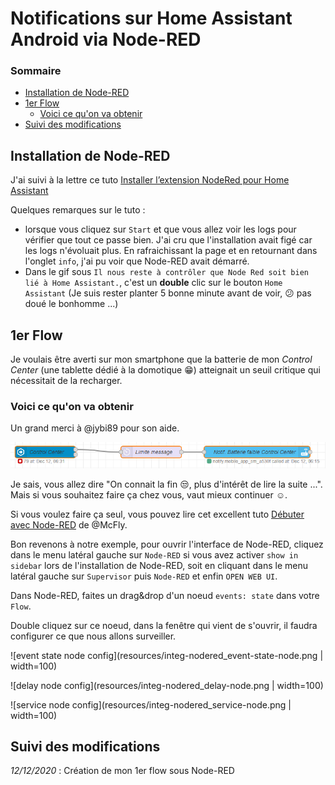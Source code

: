 # Notifications sur Home Assistant Android via Node-RED

### Sommaire

- [Installation de Node-RED](#installation-de-node-red)
- [1er Flow](#1er-flow)
  - [Voici ce qu'on va obtenir](#voici-ce-quon-va-obtenir)
- [Suivi des modifications](#suivi-des-modifications)

## Installation de Node-RED

J'ai suivi à la lettre ce tuto [Installer l’extension NodeRed pour Home Assistant](https://hacf.fr/nodered-facilitez-vous-les-automatisations/)

Quelques remarques sur le tuto :

- lorsque vous cliquez sur `Start` et que vous allez voir les logs pour vérifier que tout ce passe bien. J'ai cru que l'installation avait figé car les logs n'évoluait plus. En rafraichissant la page et en retournant dans l'onglet `info`, j'ai pu voir que Node-RED avait démarré.
- Dans le gif sous `Il nous reste à contrôler que Node Red soit bien lié à Home Assistant.`, c'est un **double** clic sur le bouton `Home Assistant` (Je suis rester planter 5 bonne minute avant de voir, :confused: pas doué le bonhomme ...)

## 1er Flow

Je voulais être averti sur mon smartphone que la batterie de mon *Control Center* (une tablette dédié à la domotique :grin:) atteignait un seuil critique qui nécessitait de la recharger.

### Voici ce qu'on va obtenir

Un grand merci à @jybi89 pour son aide.

![1er flow sous Node-RED](resources/integ-nodered_1st-flow.png)

Je sais, vous allez dire "On connait la fin :unamused:, plus d'intérêt de lire la suite ...".
Mais si vous souhaitez faire ça chez vous, vaut mieux continuer :relaxed:.

Si vous voulez faire ça seul, vous pouvez lire cet excellent tuto [Débuter avec Node-RED](https://forum.hacf.fr/t/debuter-avec-node-red/334) de @McFly.

Bon revenons à notre exemple, pour ouvrir l'interface de Node-RED, cliquez dans le menu latéral gauche sur `Node-RED` si vous avez activer `show in sidebar` lors de l'installation de Node-RED, soit en cliquant dans le menu latéral gauche sur `Supervisor` puis `Node-RED` et enfin `OPEN WEB UI`.

Dans Node-RED, faites un drag&drop d'un noeud `events: state` dans votre `Flow`.

Double cliquez sur ce noeud, dans la fenêtre qui vient de s'ouvrir, il faudra configurer ce que nous allons surveiller.

![event state node config](resources/integ-nodered_event-state-node.png | width=100)

![delay node config](resources/integ-nodered_delay-node.png | width=100)

![service node config](resources/integ-nodered_service-node.png | width=100)

## Suivi des modifications

*12/12/2020* : Création de mon 1er flow sous Node-RED
